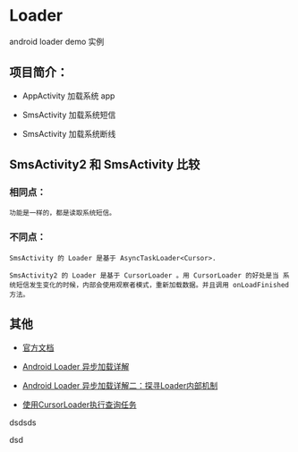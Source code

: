 # Loader
android loader demo 实例

## 项目简介：
- AppActivity 加载系统 app

- SmsActivity 加载系统短信
 
- SmsActivity 加载系统断线 

## SmsActivity2 和 SmsActivity 比较

### 相同点：

```
功能是一样的，都是读取系统短信。
```

### 不同点：

```
SmsActivity 的 Loader 是基于 AsyncTaskLoader<Cursor>.

SmsActivity2 的 Loader 是基于 CursorLoader 。用 CursorLoader 的好处是当 系统短信发生变化的时候，内部会使用观察者模式，重新加载数据。并且调用 onLoadFinished 方法。

```

## 其他

- [官方文档](https://developer.android.com/guide/components/loaders.html)

- [Android Loader 异步加载详解](http://blog.csdn.net/zhaoyanjun6/article/details/70241844)

- [Android Loader 异步加载详解二：探寻Loader内部机制](http://blog.csdn.net/zhaoyanjun6/article/details/70259914)

- [使用CursorLoader执行查询任务](http://hukai.me/android-training-course-in-chinese/background-jobs/load-data-background/setup-loader.html)

dsdsds 

dsd
